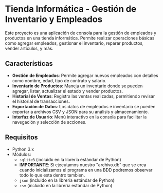 # Tienda Informática - Gestión de Inventario y Empleados

Este proyecto es una aplicación de consola para la gestión de empleados y productos en una tienda informática. Permite realizar operaciones básicas como agregar empleados, gestionar el inventario, reparar productos, vender artículos, y más.

## Características

- **Gestión de Empleados**: Permite agregar nuevos empleados con detalles como nombre, edad, tipo de contrato y salario.
- **Inventario de Productos**: Maneja un inventario donde se pueden agregar, listar, actualizar el estado y vender productos.
- **Historial de Ventas**: Registra las ventas realizadas, permitiendo revisar el historial de transacciones.
- **Exportación de Datos**: Los datos de empleados e inventario se pueden exportar a archivos CSV y JSON para su análisis y almacenamiento.
- **Interfaz de Usuario**: Menú interactivo en la consola para facilitar la navegación y selección de acciones.

## Requisitos

- Python 3.x
- Módulos:
  - `sqlite3` (incluido en la librería estándar de Python)
  - **IMPORTANTE**: Si ejecutamos nuestro "archivo.db" que se crea cuando inicializamos el programa en una BDD podremos observar todo lo que esta dentro tambien.
  - `json` (incluido en la librería estándar de Python)
  - `csv` (incluido en la librería estándar de Python)
